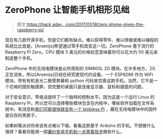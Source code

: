 # ZeroPhone 让智能手机相形见绌

> 原文:[https://hack aday . com/2017/01/18/zero phone-gives-the-raspberry-pi/](https://hackaday.com/2017/01/18/zerophone-gives-smartphones-the-raspberry-pi/)

现在有几款开源手机，但是它们都有缺点。难以获得零件、难以焊接或难以编程的系统比比皆是。[Arsenijs]希望通过零手机改变这一切。ZeroPhone 基于流行的 Raspberry Pi Zero。CPU 模块 5 美元的价格标签意味着你可以花大约 50 美元来制造整个手机。

ZeroPhone 中的无线电模块是众所周知的 SIM800L 2G 模块。在许多地方，2G 正在消失，所以[Arsenijs]已经在研究更现代的设备。一个 ESP8266 作为 WiFi 模块，带有有机发光二极管屏幕和 python 代码来完善这款手机。当然，它不是一个花哨的图形触摸屏，但完整的桌面只是连接显示器、鼠标和键盘的问题。

对于安全意识，零电话提供了一个独特的控制水平。因为这是一个运行 Linux 的 Raspberry Pi，所以您可以选择哪些模块包含在内核中，哪些软件加载在文件系统中。有消息称[我们可能很快就会有一个 blobless Pi](http://hackaday.com/2017/01/14/blob-less-raspberry-pi-linux-is-a-step-closer/) ，藏在无线电模块中的固件是仅存的黑匣子。

如果树莓派对你来说有点难以下咽，看看这款基于 Arduino 的手机。不想做什么锡焊？看看你能用一部[廉价安卓手机和一点黑客技术](http://hackaday.com/2015/09/10/want-a-low-cost-arm-platform-grab-a-prepaid-android-phone/)做些什么。